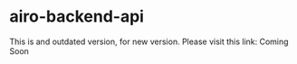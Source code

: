 # airo-backend-api
This is and outdated version, for new version. Please visit this link: Coming Soon
